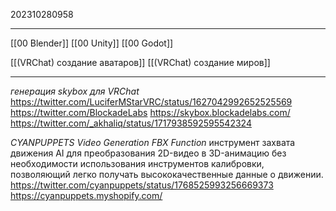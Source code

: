 202310280958
***
[[00 Blender]]
[[00 Unity]]
[[00 Godot]]

[[(VRChat) создание аватаров]]
[[(VRChat) создание миров]]
***
*генерация skybox для VRChat*
https://twitter.com/LuciferMStarVRC/status/1627042992652525569
https://twitter.com/BlockadeLabs
https://skybox.blockadelabs.com/
https://twitter.com/_akhaliq/status/1717938592595542324

*CYANPUPPETS Video Generation FBX Function*
инструмент захвата движения AI для преобразования 2D-видео в 3D-анимацию без необходимости использования инструментов калибровки, позволяющий легко получать высококачественные данные о движении.
https://twitter.com/cyanpuppets/status/1768525993256669373
https://cyanpuppets.myshopify.com/